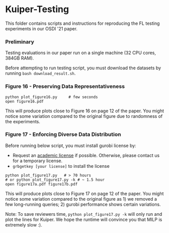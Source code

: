 # Kuiper-Testing

This folder contains scripts and instructions for reproducing the FL testing experiments in our OSDI '21 paper. 

### Preliminary

Testing evaluations in our paper run on a single machine (32 CPU cores, 384GB RAM). 

Before attempting to run testing script, you must download the datasets by running `bash download_result.sh`.

### Figure 16 - Preserving Data Representativeness 

```
python plot_figure16.py     # few seconds
open figure16.pdf
```

This will produce plots close to Figure 16 on page 12 of the paper. You might notice some variation compared to the original figure due to randomness of the experiments.

### Figure 17 - Enforcing Diverse Data Distribution 

Before running below script, you must install gurobi license by:

* Request an [academic license](https://www.gurobi.com/downloads/end-user-license-agreement-academic/) if possible. Otherwise, please contact us for a temporary license. 
* `grbgetkey [your license]` to install the license 

```
python plot_figure17.py   # > 70 hours
# or python plot_figure17.py -k # ~ 1.5 hour
open figure17a.pdf figure17b.pdf
``` 

This will produce plots close to Figure 17 on page 12 of the paper. You might notice some variation compared to the original figure as 1) we removed a few long-running queries; 2) gurobi performance shows certain variations. 

Note: To save reviewers time, `python plot_figure17.py -k` will only run and plot the lines for Kuiper. We hope the runtime will convince you that MILP is extremely slow :).
